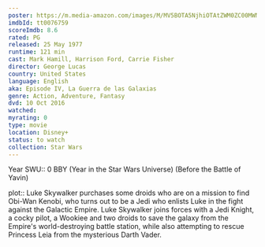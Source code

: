 ```yaml
---
poster: https://m.media-amazon.com/images/M/MV5BOTA5NjhiOTAtZWM0ZC00MWNhLThiMzEtZDFkOTk2OTU1ZDJkXkEyXkFqcGdeQXVyMTA4NDI1NTQx._V1_SX300.jpg 
imdbId: tt0076759 
scoreImdb: 8.6 
rated: PG
released: 25 May 1977 
runtime: 121 min 
cast: Mark Hamill, Harrison Ford, Carrie Fisher 
director: George Lucas 
country: United States
language: English
aka: Episode IV, La Guerra de las Galaxias
genre: Action, Adventure, Fantasy 
dvd: 10 Oct 2016
watched: 
myrating: 0
type: movie
location: Disney+
status: to watch
collection: Star Wars
---
```


Year SWU:: 0 BBY (Year in the Star Wars Universe) (Before the Battle of Yavin)

plot:: Luke Skywalker purchases some droids who are on a mission to find Obi-Wan Kenobi, who turns out to be a Jedi who enlists Luke in the fight against the Galactic Empire.
Luke Skywalker joins forces with a Jedi Knight, a cocky pilot, a Wookiee and two droids to save the galaxy from the Empire's world-destroying battle station, while also attempting to rescue Princess Leia from the mysterious Darth Vader.